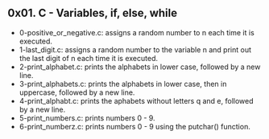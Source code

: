 ## 0x01. C - Variables, if, else, while
* 0-positive_or_negative.c: assigns a random number to n each time it is executed.
* 1-last_digit.c: assigns a random number to the variable n and print out the last digit of n each time it is executed.
* 2-print_alphabet.c: prints the alphabets in lower case, followed by a new line.
* 3-print_alphabets.c: prints the alphabets in lower case, then in uppercase, followed by a new line.
* 4-print_alphabt.c: prints the aphabets without letters q and e, followed by a new line.
* 5-print_numbers.c: prints numbers 0 - 9.
* 6-print_numberz.c: prints numbers 0 - 9 using the putchar() function.
